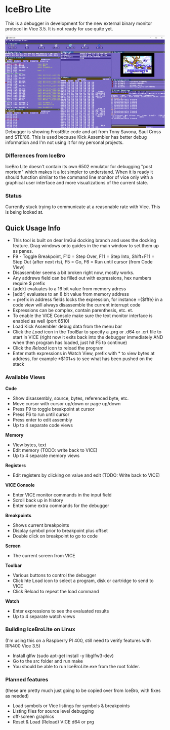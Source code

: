 # IceBro Lite

This is a debugger in development for the new external binary monitor protocol in Vice 3.5. It is not ready for use quite yet.

![IceBroLite](img/window.png)
Debugger is showing FrostBite code and art from Tony Savona, Saul Cross and STE'86. This is used because Kick Assembler has better debug information and I'm not using it for my personal projects.

### Differences from IceBro

IceBro Lite doesn't contain its own 6502 emulator for debugging "post mortem" which makes it a lot simpler to understand. When it is ready it should function similar to the command line monitor of vice only with a graphical user interface and more visualizations of the current state.

### Status

Currently stuck trying to communicate at a reasonable rate with Vice. This is being looked at.

## Quick Usage Info

* This tool is built on dear ImGui docking branch and uses the docking feature. Drag windows onto guides in the main window to set them up as panes.
* F9 - Toggle Breakpoint, F10 = Step Over, F11 = Step Into, Shift+F11 = Step Out (after next rts), F5 = Go, F6 = Run until cursor (from Code View)
* Disassembler seems a bit broken right now, mostly works.
* Any addrews field can be filled out with expressions, hex numbers require $ prefix
* {addr} evaluates to a 16 bit value from memory adress
* \[addr\] evaluates to an 8 bit value from memory address
* = prefix in address fields locks the expression, for instance ={$fffe} in a code view will always disassemble the current interrupt code
* Expressions can be complex, contain parenthesis, etc. et.
* To enable the VICE Console make sure the text monitor interface is enabled as well (port 6510)
* Load Kick Assembler debug data from the menu bar
* Click the _Load_ icon in the ToolBar to specify a .prg or .d64 or .crt file to start in VICE (right now it exits back into the debugger immediately AND when then program has loaded, just hit F5 to continue)
 * Click the _Reload_ icon to reload the program
* Enter math expressions in Watch View, prefix with \* to view bytes at address, for example *$101+s to see what has been pushed on the stack

### Available Views

__Code__
* Show disassembly, source, bytes, referenced byte, etc.
* Move cursor with cursor up/down or page up/down
* Press F9 to toggle breakpoint at cursor
* Press F6 to run until cursor
* Press enter to edit assembly
* Up to 4 separate code views

__Memory__
* View bytes, text
* Edit memory (TODO: write back to VICE)
* Up to 4 separate memory views

__Registers__
* Edit registers by clicking on value and edit (TODO: Write back to VICE)

__VICE Console__
* Enter VICE monitor commands in the input field
* Scroll back up in history
* Enter some extra commands for the debugger

__Breakpoints__
* Shows current breakpoints
* Display symbol prior to breakpoint plus offset
* Double click on breakpoint to go to code

__Screen__
* The current screen from VICE

__Toolbar__
* Various buttons to control the debugger
* Click hte Load icon to select a program, disk or cartridge to send to VICE
* Click Reload to repeat the load command

__Watch__
* Enter expressions to see the evaluated results
* Up to 4 separate watch views

### Building IceBroLite on Linux

(I'm using this on a Raspberry PI 400, still need to verify features with RPi400 Vice 3.5)

* Install glfw (sudo apt-get install -y libglfw3-dev)
* Go to the src folder and run make
* You should be able to run IceBroLite.exe from the root folder.

### Planned features

(these are pretty much just going to be copied over from IceBro, with fixes as needed)

* Load symbols or Vice listings for symbols & breakpoints
* Listing files for source level debugging
* off-screen graphics
* Reset & Load (Reload) VICE d64 or prg

